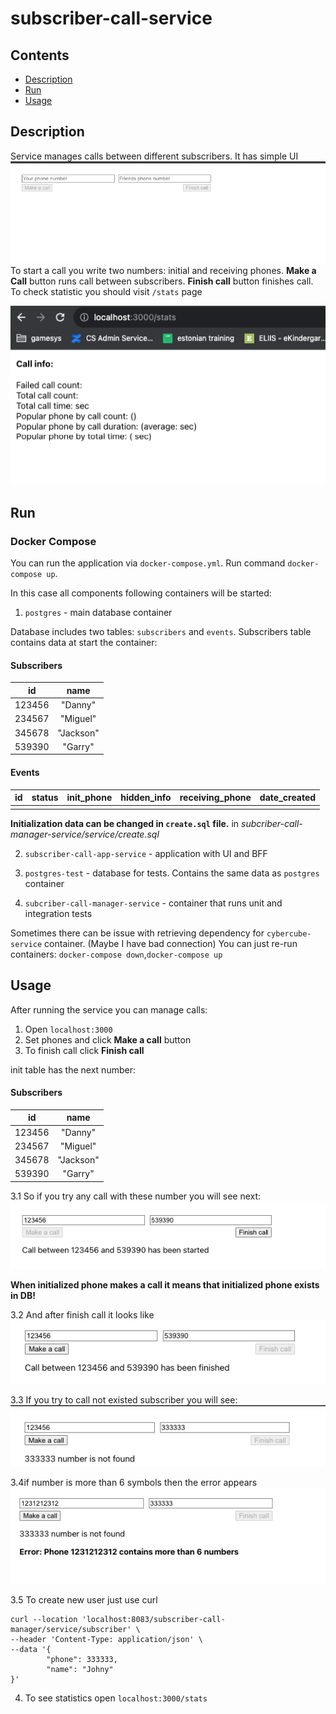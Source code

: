 # subscriber-call-service

## Contents

* [Description](#description)
* [Run](#run)
* [Usage](#usage)

## Description

Service manages calls between different subscribers. It has simple UI
![img.png](img.png)
To start a call you write two numbers: initial and receiving phones.
**Make a Call** button runs call between subscribers.
**Finish call** button finishes call.
To check statistic you should visit `/stats` page

![img_1.png](img_1.png)



## Run
### Docker Compose
You can run the application via `docker-compose.yml`.
Run command `docker-compose up`.

In this case all components following containers will be started:

1. `postgres` - main  database container

Database includes two tables: `subscribers` and `events`.
Subscribers table contains data at start the container:

#### Subscribers

|     id      | name |
|:-----------:|:----:|
|   123456    | "Danny" |
|   234567    | "Miguel"  |
|   345678    | "Jackson"  |
|  539390     | "Garry"  |

#### Events

| id | status | init_phone | hidden_info | receiving_phone |     date_created     |
|:--:|:------:|:----------:|:-----------:|:---------------:|:--------------------:|
|    |   |            |             |                 |  |



**Initialization data can be changed in `create.sql` file.** in _subcriber-call-manager-service/service/create.sql_


2. `subscriber-call-app-service` - application with UI and BFF

3. `postgres-test` - database for tests. Contains the same data as `postgres` container

4. `subcriber-call-manager-service` - container that runs unit and integration tests


Sometimes there can be issue with retrieving dependency for `cybercube-service` container. (Maybe I have bad connection)
You can just re-run containers: `docker-compose down`,`docker-compose up`



## Usage

After running the service you can manage calls:

1. Open `localhost:3000`
2. Set phones and click **Make a call** button
3. To finish call click  **Finish call**

init table has the next number:
#### Subscribers

|     id      | name |
|:-----------:|:----:|
|   123456    | "Danny" |
|   234567    | "Miguel"  |
|   345678    | "Jackson"  |
|  539390     | "Garry"  |

3.1 So if you try any call with these number you will see next:
![img_2.png](img_2.png)

**When initialized phone makes a call it means that initialized phone exists in DB!**

3.2 And after finish call it looks like
![img_3.png](img_3.png)

3.3 If you try to call not existed subscriber you will see: 
![img_4.png](img_4.png)

3.4if number is more than 6 symbols then the error appears
![img_5.png](img_5.png)

3.5 To create new user just use curl

```
curl --location 'localhost:8083/subscriber-call-manager/service/subscriber' \
--header 'Content-Type: application/json' \
--data '{
        "phone": 333333,
        "name": "Johny"
}'
```

4. To see statistics open `localhost:3000/stats`







 
